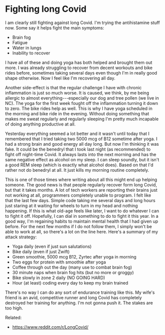 # Fighting long Covid

I am clearly still fighting against long Covid. I'm trying the antihistamine stuff now. Some say it helps fight the main symptoms:

* Brain fog
* Fatigue
* Water in lungs
* Inability to recover

I have all of these and doing yoga has both helped and brought them out more. I was already struggling to recover from decent workouts and bike rides before, sometimes taking several days even though I'm in really good shape otherwise. Now I feel like I'm recovering all day.

Another side-effect is that the regular challenge I have with chronic inflammation is just so much worse. It is caused, we think, by me being allergic to almost everything---especially our dog and tree pollen (we live in NC). The yoga for the first week fought off the inflammation turning it down to zero. The bike rides help as well. This is why I have yoga scheduled in the morning and bike ride in the evening. Without doing something that makes me sweat regularly and regularly sleeping I'm pretty much incapable of doing anything productive at all.

Yesterday everything seemed a lot better and it wasn't until today that I remembered that I tried taking two 5000 mcg of B12 sometime after yoga. I had a strong brain and good energy all day long. But now I'm thinking it was fake. It could be the benedryl that I took last night (as recommended) to fight off night-time Covid. It always lasts into the next morning and has the same negative effect as alcohol on my sleep. I can sleep soundly, but it isn't a good REM sleep (which is exactly what alcohol does). Based on that I'd rather not do benedryl at all. It just kills my morning routine completely.

This is one of those times where writing about all this might end up helping someone. The good news is that people regularly recover form long Covid, but that it takes months. A lot of tech workers are reporting their brains just not working at all, programmers completely unable to program. I felt like that the last few days. Simple code taking me several days and long hours just staring at it waiting for wheels to turn in my head and nothing happening. If this is what old-age feels like later, I want to do whatever I can to fight it off. Hopefully, I can dial in something to do to fight it this year. In a good way, I'm regaining habits to maintain mental health that I had given up before. For the next few months if I do not follow them, I simply won't be able to work at all, so there's a lot on the line here. Here's a summary of my attack strategy:

* Yoga daily (even if just sun salutations)
* Bike daily (even if just Zwift)
* Green smoothie, 5000 mcg B12, Zyrtec after yoga in morning
* Two eggs for protein with smoothie after yoga
* Coffee through out the day (many use to combat brain fog)
* 30 minute naps when brain fog hits (but no more or groggy)
* Bike slowly in zone 2 daily (NO GOING HARD)
* Hour (at least) coding every day to keep my brain trained

There's no way I can do any sort of endurance training like this. My wife's friend is an avid, competitive runner and long Covid has completely destroyed her training for anything. I'm not gonna push it. The stakes are too high.

Related:

* <https://www.reddit.com/r/LongCovid/>
